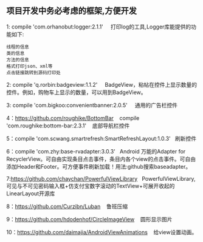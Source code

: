 ## 项目开发中务必考虑的框架,方便开发

1: compile 'com.orhanobut:logger:2.1.1' &nbsp; &nbsp; 打印log的工具,Logger库能提供的功能如下:

    线程的信息
    类的信息
    方法的信息
    格式打印json、xml等
    点击链接跳转到源码打印处
2: compile 'q.rorbin:badgeview:1.1.2' &nbsp; &nbsp; BadgeView，粘帖在控件上显示数量的控件。例如，购物车上显示的数量，可以用到BadgeView。

3: compile 'com.bigkoo:convenientbanner:2.0.5' &nbsp; &nbsp; 通用的广告栏控件

4：https://github.com/roughike/BottomBar &nbsp;&nbsp; compile 'com.roughike:bottom-bar:2.3.1'&nbsp; &nbsp; 底部导航栏控件

5：compile 'com.scwang.smartrefresh:SmartRefreshLayout:1.0.3'&nbsp; &nbsp;刷新控件

6：compile 'com.zhy:base-rvadapter:3.0.3'&nbsp; &nbsp;Android 万能的Adapter for RecyclerView。可自由实现条目点击事件，条目内各个view的点击事件。可自由添加Header和Footer。可方便事件刷新加载！用法:github搜索baseadapter。

7:https://github.com/chaychan/PowerfulViewLibrary&nbsp; &nbsp;PowerfulViewLibrary,可见与不可见密码输入框+仿支付宝数字滚动的TextView+可展开收起的LinearLayout开源库

8：https://github.com/Curzibn/Luban &nbsp; &nbsp;鲁班压缩

9：https://github.com/hdodenhof/CircleImageView &nbsp; &nbsp;圆形显示图片

10：https://github.com/daimajia/AndroidViewAnimations  &nbsp; &nbsp;给view设置动画。
